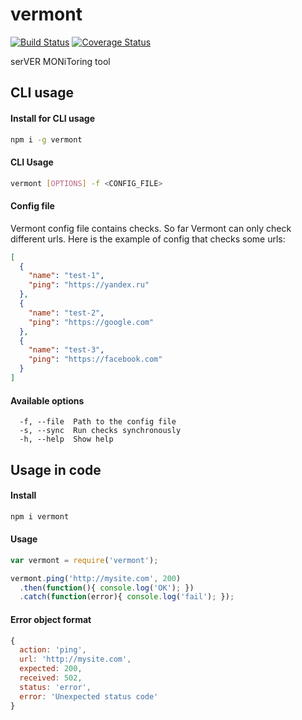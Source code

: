 # vermont
[![Build Status](https://travis-ci.org/frux/vermont.svg?branch=master)](https://travis-ci.org/frux/vermont)
[![Coverage Status](https://coveralls.io/repos/frux/vermont/badge.svg?branch=master&service=github)](https://coveralls.io/github/frux/vermont?branch=master)

serVER MONiToring tool

## CLI usage
#### Install for CLI usage
```bash
npm i -g vermont
```

#### CLI Usage
```bash
vermont [OPTIONS] -f <CONFIG_FILE>
```

#### Config file
Vermont config file contains checks. So far Vermont can only check different urls. Here is the example of config that checks some urls:
```json
[
  {
    "name": "test-1",
    "ping": "https://yandex.ru"
  },
  {
    "name": "test-2",
    "ping": "https://google.com"
  },
  {
    "name": "test-3",
    "ping": "https://facebook.com"
  }
]
```

#### Available options
```
  -f, --file  Path to the config file
  -s, --sync  Run checks synchronously
  -h, --help  Show help
```

## Usage in code
#### Install
```bash
npm i vermont
```

#### Usage
```js
var vermont = require('vermont');

vermont.ping('http://mysite.com', 200)
  .then(function(){ console.log('OK'); })
  .catch(function(error){ console.log('fail'); });
```

#### Error object format
```js
{
  action: 'ping',
  url: 'http://mysite.com',
  expected: 200,
  received: 502,
  status: 'error',
  error: 'Unexpected status code'
}
```
